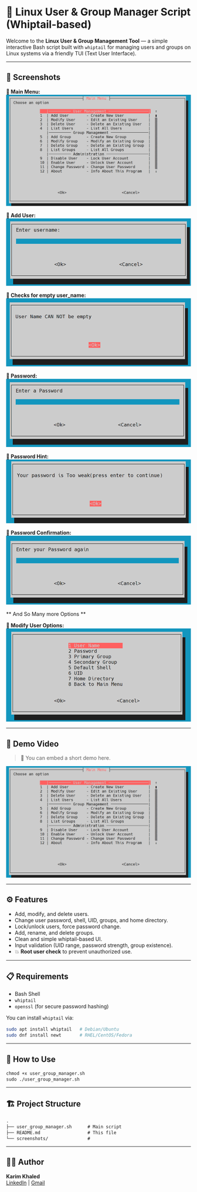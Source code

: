 # 👤 Linux User & Group Manager Script (Whiptail-based)

Welcome to the **Linux User & Group Management Tool** — a simple interactive Bash script built with `whiptail` for managing users and groups on Linux systems via a friendly TUI (Text User Interface).

---

## 📸 Screenshots


**🔻 Main Menu:**
![Main Menu](screenshots/main_menu.png)

**🔻 Add User:**
![Add User](screenshots/add_user1.png)

**🔻 Checks for empty user_name:**
![Add User](screenshots/add_user2.png)

**🔻 Password:**
![Add User](screenshots/add_user3.png)

**🔻 Password Hint:**
![Add User](screenshots/add_user4.png)

**🔻 Password Confirmation:**
![Add User](screenshots/add_user5.png)

** And So Many more Options **

**🔻 Modify User Options:**
![Modify User](screenshots/modify_user.png)

---

## 🎥 Demo Video

> 🔽 You can embed a short demo here.

[![Watch the demo](screenshots/main_menu.png)](https://drive.google.com/file/d/1WyspyTiQUbhAAhIDBEaaMIMVp7nJvjbt/view?usp=drive_link)


---

## ⚙️ Features

- Add, modify, and delete users.
- Change user password, shell, UID, groups, and home directory.
- Lock/unlock users, force password change.
- Add, rename, and delete groups.
- Clean and simple whiptail-based UI.
- Input validation (UID range, password strength, group existence).
- 💥 **Root user check** to prevent unauthorized use.

---

## 📋 Requirements

- Bash Shell
- `whiptail`
- `openssl` (for secure password hashing)

You can install `whiptail` via:
```bash
sudo apt install whiptail   # Debian/Ubuntu
sudo dnf install newt       # RHEL/CentOS/Fedora
```
---

## 🚀 How to Use
```
chmod +x user_group_manager.sh
sudo ./user_group_manager.sh
```
---

## 🏗️ Project Structure
```
.
├── user_group_manager.sh      # Main script
├── README.md                  # This file
└── screenshots/               #
```
---

## 👨‍💻 Author

**Karim Khaled**  
[LinkedIn](https://www.linkedin.com/in/karim-khaled-ahmed-a9993a360) | [Gmail](mailto:karimkhaled345444@gmail.com)

